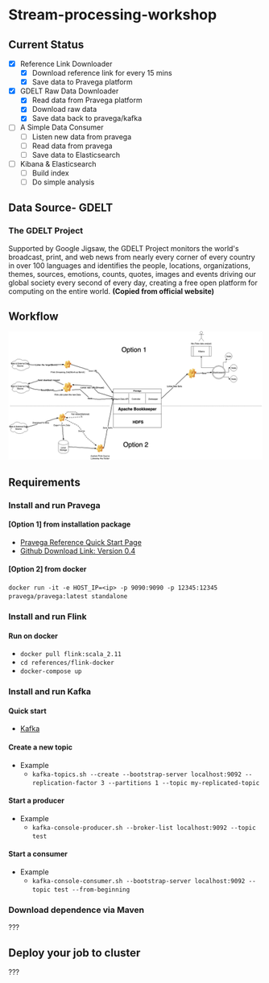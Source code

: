 # Stream-processing-workshop

## Current Status
- [x] Reference Link Downloader
    - [x] Download reference link for every 15 mins
    - [x] Save data to Pravega platform
- [x] GDELT Raw Data Downloader
    - [x] Read data from Pravega platform 
    - [x] Download raw data
    - [x] Save data back to pravega/kafka
- [ ] A Simple Data Consumer
    - [ ] Listen new data from pravega 
    - [ ] Read data from pravega 
    - [ ] Save data to Elasticsearch
- [ ] Kibana & Elasticsearch 
    - [ ] Build index
    - [ ] Do simple analysis

## Data Source- GDELT
### The GDELT Project
Supported by Google Jigsaw, the GDELT Project monitors the world's broadcast, print, and web news from nearly every corner of every country in over 100 languages and identifies the people, locations, organizations, themes, sources, emotions, counts, quotes, images and events driving our global society every second of every day, creating a free open platform for computing on the entire world.
**(Copied from official website)**

## Workflow
![](references/workflow2.png)

## Requirements
### Install and run Pravega
#### [Option 1] from installation package
* [Pravega Reference Quick Start Page](http://pravega.io/docs/latest/getting-started/)
* [Github Download Link: Version 0.4](https://github.com/pravega/pravega/releases/download/v0.4.0/pravega-0.4.0.tgz)

#### [Option 2] from docker
<!-- (We must replace the <ip> with the IP of our machine to connect to Pravega from our local machine. Optionally we can replace latest with the version of Pravega as per the requirement.) -->

 
 `docker run -it -e HOST_IP=<ip> -p 9090:9090 -p 12345:12345 pravega/pravega:latest standalone`

### Install and run Flink
#### Run on docker 
* `docker pull flink:scala_2.11`
* `cd references/flink-docker`
* `docker-compose up`

### Install and run Kafka
#### Quick start 
* [Kafka](https://kafka.apache.org/documentation.html#quickstart)

#### Create a new topic
- Example
    - `kafka-topics.sh --create --bootstrap-server localhost:9092 --replication-factor 3 --partitions 1 --topic my-replicated-topic`


#### Start a producer
- Example
    - `kafka-console-producer.sh --broker-list localhost:9092 --topic test`

#### Start a consumer
- Example
    - `kafka-console-consumer.sh --bootstrap-server localhost:9092 --topic test --from-beginning`



### Download dependence via Maven
???

## Deploy your job to cluster
???
